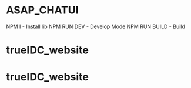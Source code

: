 # ASAP_CHATUI
NPM I - Install lib
NPM RUN DEV - Develop Mode
NPM RUN BUILD - Build
# trueIDC_website
# trueIDC_website
